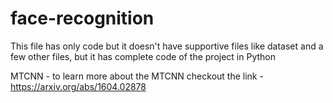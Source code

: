 # face-recognition
This file has only code but it doesn't have supportive files like dataset and a few other files, but it has complete code of the project in Python


MTCNN - to learn more about the MTCNN checkout the link - https://arxiv.org/abs/1604.02878
